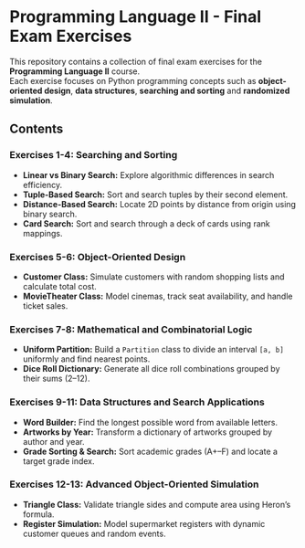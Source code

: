 # Programming Language II - Final Exam Exercises

This repository contains a collection of final exam exercises for the **Programming Language II** course.  
Each exercise focuses on Python programming concepts such as **object-oriented design**, **data structures**, **searching and sorting** and **randomized simulation**.



## Contents

### Exercises 1-4: Searching and Sorting
- **Linear vs Binary Search:** Explore algorithmic differences in search efficiency.  
- **Tuple-Based Search:** Sort and search tuples by their second element.  
- **Distance-Based Search:** Locate 2D points by distance from origin using binary search.  
- **Card Search:** Sort and search through a deck of cards using rank mappings.

### Exercises 5-6: Object-Oriented Design
- **Customer Class:** Simulate customers with random shopping lists and calculate total cost.  
- **MovieTheater Class:** Model cinemas, track seat availability, and handle ticket sales.

### Exercises 7-8: Mathematical and Combinatorial Logic
- **Uniform Partition:** Build a `Partition` class to divide an interval `[a, b]` uniformly and find nearest points.  
- **Dice Roll Dictionary:** Generate all dice roll combinations grouped by their sums (2–12).

### Exercises 9-11: Data Structures and Search Applications
- **Word Builder:** Find the longest possible word from available letters.  
- **Artworks by Year:** Transform a dictionary of artworks grouped by author and year.  
- **Grade Sorting & Search:** Sort academic grades (A+–F) and locate a target grade index.

### Exercises 12-13: Advanced Object-Oriented Simulation
- **Triangle Class:** Validate triangle sides and compute area using Heron’s formula.  
- **Register Simulation:** Model supermarket registers with dynamic customer queues and random events.

  
